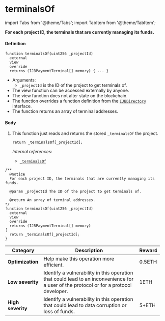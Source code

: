 # terminalsOf

import Tabs from '@theme/Tabs';
import TabItem from '@theme/TabItem';

<Tabs>
<TabItem value="Step by step" label="Step by step">

**For each project ID, the terminals that are currently managing its funds.**

#### Definition

```
function terminalsOf(uint256 _projectId)
  external
  view
  override
  returns (IJBPaymentTerminal[] memory) { ... }
```

* Arguments:
  * `_projectId` is the ID of the project to get terminals of.
* The view function can be accessed externally by anyone.
* The view function does not alter state on the blockchain.
* The function overrides a function definition from the [`IJBDirectory`](/docs/v4/deprecated/v3/api/interfaces/ijbdirectory.md) interface.
* The function returns an array of terminal addresses.

#### Body

1.  This function just reads and returns the stored `_terminalsOf` the project.

    ```
    return _terminalsOf[_projectId];
    ```

    _Internal references:_

    * [`_terminalsOf`](/docs/v4/deprecated/v3/api/contracts/jbdirectory/properties/-_terminalsof.md)

</TabItem>

<TabItem value="Code" label="Code">

```
/**
  @notice
  For each project ID, the terminals that are currently managing its funds.

  @param _projectId The ID of the project to get terminals of.

  @return An array of terminal addresses.
*/
function terminalsOf(uint256 _projectId)
  external
  view
  override
  returns (IJBPaymentTerminal[] memory)
{
  return _terminalsOf[_projectId];
}
```

</TabItem>

<TabItem value="Bug bounty" label="Bug bounty">

| Category          | Description                                                                                                                            | Reward |
| ----------------- | -------------------------------------------------------------------------------------------------------------------------------------- | ------ |
| **Optimization**  | Help make this operation more efficient.                                                                                               | 0.5ETH |
| **Low severity**  | Identify a vulnerability in this operation that could lead to an inconvenience for a user of the protocol or for a protocol developer. | 1ETH   |
| **High severity** | Identify a vulnerability in this operation that could lead to data corruption or loss of funds.                                        | 5+ETH  |

</TabItem>
</Tabs>
